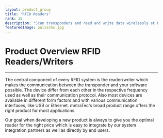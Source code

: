 ```yaml
---
layout: product_group
title: "RFID Readers"
rank: 15
description: "Scan transponders and read and write data wirelessly at HF and UHF frequencies"
featuredImage: pulsarmx.jpg
---
```

# Product Overview RFID Readers/Writers
***

The central component of every RFID system is the reader/writer which makes the communication between the transponder and your software possible. The device differ from each other in the respective frequency used as well as their communication protocol. Also most devices are available in different form factors and with various communication interfaces, like USB or Ethernet. metraTec's broad product range offers the right product for most applications.

Our goal when developing a new product is always to give you the optimal reader for the right price which is easy to integrate by our system integration partners as well as directly by end users.
